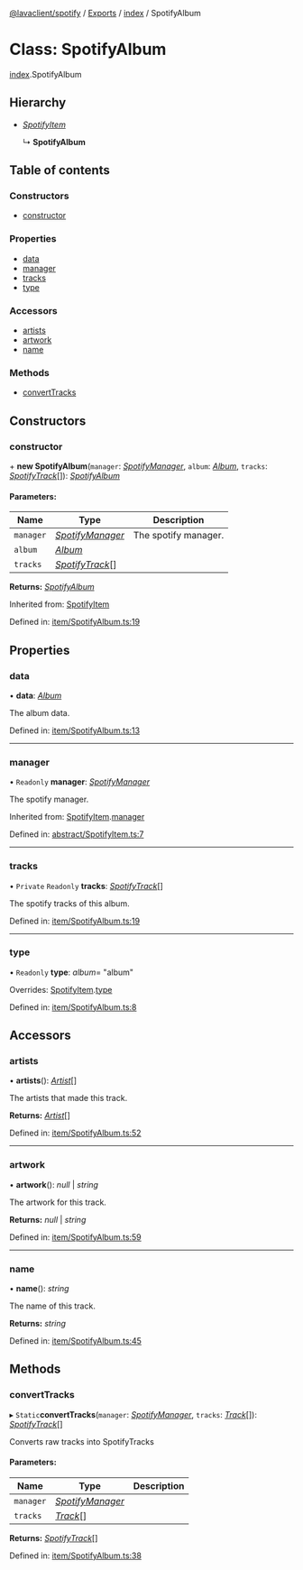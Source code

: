 [@lavaclient/spotify](../README.md) / [Exports](../modules.md) / [index](../modules/index.md) / SpotifyAlbum

# Class: SpotifyAlbum

[index](../modules/index.md).SpotifyAlbum

## Hierarchy

* [*SpotifyItem*](abstract/spotifyitem.spotifyitem.md)

  ↳ **SpotifyAlbum**

## Table of contents

### Constructors

- [constructor](index.spotifyalbum.md#constructor)

### Properties

- [data](index.spotifyalbum.md#data)
- [manager](index.spotifyalbum.md#manager)
- [tracks](index.spotifyalbum.md#tracks)
- [type](index.spotifyalbum.md#type)

### Accessors

- [artists](index.spotifyalbum.md#artists)
- [artwork](index.spotifyalbum.md#artwork)
- [name](index.spotifyalbum.md#name)

### Methods

- [convertTracks](index.spotifyalbum.md#converttracks)

## Constructors

### constructor

\+ **new SpotifyAlbum**(`manager`: [*SpotifyManager*](spotifymanager.spotifymanager-1.md), `album`: [*Album*](../interfaces/spotify.spotify.album.md), `tracks`: [*SpotifyTrack*](item/spotifytrack.spotifytrack.md)[]): [*SpotifyAlbum*](item/spotifyalbum.spotifyalbum.md)

#### Parameters:

Name | Type | Description |
------ | ------ | ------ |
`manager` | [*SpotifyManager*](spotifymanager.spotifymanager-1.md) | The spotify manager.   |
`album` | [*Album*](../interfaces/spotify.spotify.album.md) |  |
`tracks` | [*SpotifyTrack*](item/spotifytrack.spotifytrack.md)[] |     |

**Returns:** [*SpotifyAlbum*](item/spotifyalbum.spotifyalbum.md)

Inherited from: [SpotifyItem](abstract/spotifyitem.spotifyitem.md)

Defined in: [item/SpotifyAlbum.ts:19](https://github.com/Lavaclient/plugins/blob/09b0c37/packages/spotify/src/item/SpotifyAlbum.ts#L19)

## Properties

### data

• **data**: [*Album*](../interfaces/spotify.spotify.album.md)

The album data.

Defined in: [item/SpotifyAlbum.ts:13](https://github.com/Lavaclient/plugins/blob/09b0c37/packages/spotify/src/item/SpotifyAlbum.ts#L13)

___

### manager

• `Readonly` **manager**: [*SpotifyManager*](spotifymanager.spotifymanager-1.md)

The spotify manager.

Inherited from: [SpotifyItem](abstract/spotifyitem.spotifyitem.md).[manager](abstract/spotifyitem.spotifyitem.md#manager)

Defined in: [abstract/SpotifyItem.ts:7](https://github.com/Lavaclient/plugins/blob/09b0c37/packages/spotify/src/abstract/SpotifyItem.ts#L7)

___

### tracks

• `Private` `Readonly` **tracks**: [*SpotifyTrack*](item/spotifytrack.spotifytrack.md)[]

The spotify tracks of this album.

Defined in: [item/SpotifyAlbum.ts:19](https://github.com/Lavaclient/plugins/blob/09b0c37/packages/spotify/src/item/SpotifyAlbum.ts#L19)

___

### type

• `Readonly` **type**: *album*= "album"

Overrides: [SpotifyItem](abstract/spotifyitem.spotifyitem.md).[type](abstract/spotifyitem.spotifyitem.md#type)

Defined in: [item/SpotifyAlbum.ts:8](https://github.com/Lavaclient/plugins/blob/09b0c37/packages/spotify/src/item/SpotifyAlbum.ts#L8)

## Accessors

### artists

• **artists**(): [*Artist*](../interfaces/spotify.spotify.artist.md)[]

The artists that made this track.

**Returns:** [*Artist*](../interfaces/spotify.spotify.artist.md)[]

Defined in: [item/SpotifyAlbum.ts:52](https://github.com/Lavaclient/plugins/blob/09b0c37/packages/spotify/src/item/SpotifyAlbum.ts#L52)

___

### artwork

• **artwork**(): *null* \| *string*

The artwork for this track.

**Returns:** *null* \| *string*

Defined in: [item/SpotifyAlbum.ts:59](https://github.com/Lavaclient/plugins/blob/09b0c37/packages/spotify/src/item/SpotifyAlbum.ts#L59)

___

### name

• **name**(): *string*

The name of this track.

**Returns:** *string*

Defined in: [item/SpotifyAlbum.ts:45](https://github.com/Lavaclient/plugins/blob/09b0c37/packages/spotify/src/item/SpotifyAlbum.ts#L45)

## Methods

### convertTracks

▸ `Static`**convertTracks**(`manager`: [*SpotifyManager*](spotifymanager.spotifymanager-1.md), `tracks`: [*Track*](../interfaces/spotify.spotify.track.md)[]): [*SpotifyTrack*](item/spotifytrack.spotifytrack.md)[]

Converts raw tracks into SpotifyTracks

#### Parameters:

Name | Type | Description |
------ | ------ | ------ |
`manager` | [*SpotifyManager*](spotifymanager.spotifymanager-1.md) |  |
`tracks` | [*Track*](../interfaces/spotify.spotify.track.md)[] |     |

**Returns:** [*SpotifyTrack*](item/spotifytrack.spotifytrack.md)[]

Defined in: [item/SpotifyAlbum.ts:38](https://github.com/Lavaclient/plugins/blob/09b0c37/packages/spotify/src/item/SpotifyAlbum.ts#L38)
